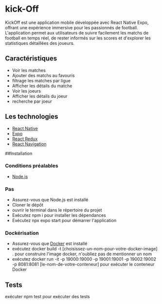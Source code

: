 # kick-Off
KickOff est une application mobile développée avec React Native Expo, offrant une expérience immersive pour les passionnés de football. L'application permet aux utilisateurs de suivre facilement les matchs de football en temps réel, de rester informés sur les scores et d'explorer les statistiques détaillées des joueurs.

## Caractéristiques

- Voir les matches
- Ajouter des matchs au favouris
- filtrage les matches par ligue
- Afficher les détails du matche
- Voir les joeurs
- Afficher les détails du joeur
- recherche par joeur
  

## Les technologies

- [React Native](https://reactnative.dev/)
- [Expo](https://expo.io/)
- [React Redux](https://react-redux.js.org/)
- [React Navigation](https://reactnavigation.org/)

##Installation

### Conditions préalables

- [Node.js](https://nodejs.org/en/)

### Pas

- Assurez-vous que Node.js est installé
- Cloner le dépôt
- ouvrir le terminal dans le répertoire du projet
- Exécutez npm i pour installer les dépendances
- Exécutez npx expo start pour démarrer l'application

### Dockérisation

- Assurez-vous que [Docker](https://www.docker.com/) est installé
- exécutez docker build -t [choisissez-un-nom-pour-votre-docker-image] . pour construire l'image docker, n'oubliez pas de mentionner un nom
- exécutez docker run -it -p 19000:19000 -p 19001:19001 -p 19002:19002 -p 8081:8081 [le-nom-de-votre-conteneur] pour exécuter le conteneur Docker

## Tests
exécuter npm test pour exécuter des tests
